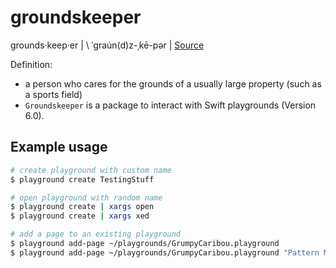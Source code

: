 # groundskeeper

grounds·​keep·​er | \ ˈgrau̇n(d)z-ˌkē-pər | [Source](https://www.merriam-webster.com/dictionary/groundskeeper)

Definition: 
- a person who cares for the grounds of a usually large property (such as a sports field) 
- `Groundskeeper` is a package to interact with Swift playgrounds (Version 6.0).

## Example usage

```bash
# create playground with custom name
$ playground create TestingStuff

# open playground with random name
$ playground create | xargs open
$ playground create | xargs xed

# add a page to an existing playground
$ playground add-page ~/playgrounds/GrumpyCaribou.playground
$ playground add-page ~/playgrounds/GrumpyCaribou.playground "Pattern Matching"
```
